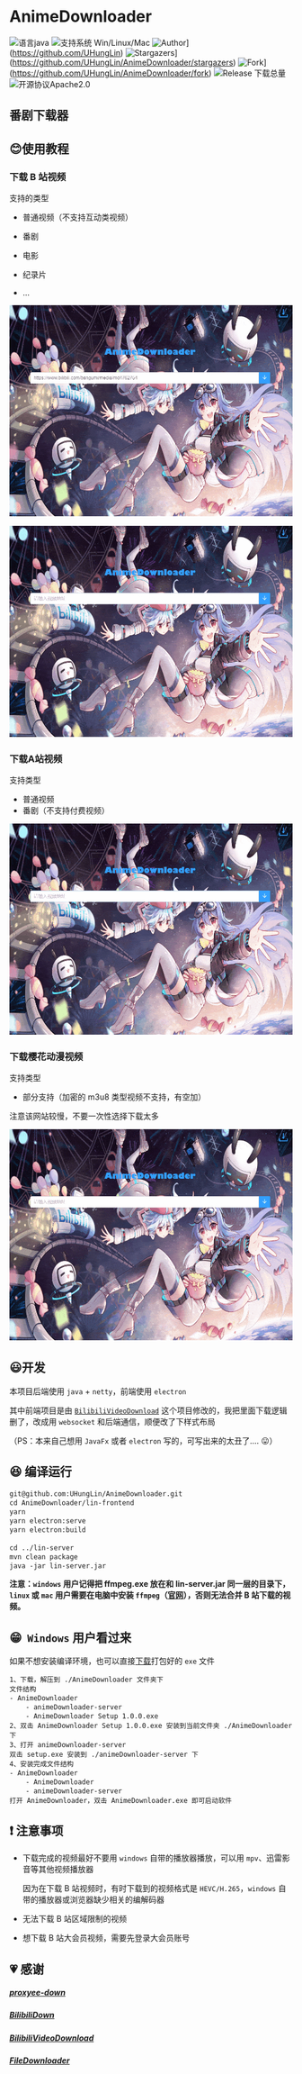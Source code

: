 # AnimeDownloader

![语言java](https://img.shields.io/badge/Require-java-green.svg)
![支持系统 Win/Linux/Mac](https://img.shields.io/badge/Platform-%20win%20|%20linux%20|%20mac-lightgrey.svg)
![Author](https://img.shields.io/badge/author-UHungLin-red.svg?style=flat-square)](https://github.com/UHungLin)
![Stargazers](https://img.shields.io/github/stars/UHungLin/AnimeDownloader.svg?style=flat-square)](https://github.com/UHungLin/AnimeDownloader/stargazers)
![Fork](https://img.shields.io/github/forks/UHungLin/AnimeDownloader.svg?style=flat-square)](https://github.com/UHungLin/AnimeDownloader/fork)
![Release 下载总量](https://img.shields.io/github/downloads/UHungLin/AnimeDownloader/total.svg?style=flat-square)
![开源协议Apache2.0](https://img.shields.io/badge/license-apache--2.0-green.svg)

## 番剧下载器

## :blush: ​使用教程

### 下载 B 站视频
支持的类型

- 普通视频（不支持互动类视频）

- 番剧

- 电影

- 纪录片

- ...

  

![](./screenshots/bilibili-download-video-01.gif)

![](./screenshots/bilibili-download-video-02.gif)

### 下载A站视频

支持类型

- 普通视频
- 番剧（不支持付费视频）

![](./screenshots/acfun-download-video-01.gif)

### 下载樱花动漫视频

支持类型

- 部分支持（加密的 m3u8 类型视频不支持，有空加）

注意该网站较慢，不要一次性选择下载太多

![](./screenshots/imomoe-download-video-01.gif)

## :smiley: ​开发

本项目后端使用 `java` + `netty`，前端使用 `electron`

其中前端项目是由 [`BilibiliVideoDownload`](https://github.com/blogwy/BilibiliVideoDownload) 这个项目修改的，我把里面下载逻辑删了，改成用 `websocket` 和后端通信，顺便改了下样式布局

（PS：本来自己想用 `JavaFx` 或者 `electron` 写的，可写出来的太丑了.... :stuck_out_tongue:）

## :satisfied: ​编译运行

```
git@github.com:UHungLin/AnimeDownloader.git
cd AnimeDownloader/lin-frontend
yarn
yarn electron:serve
yarn electron:build

cd ../lin-server
mvn clean package
java -jar lin-server.jar
```

**注意：`windows` 用户记得把 ffmpeg.exe 放在和 lin-server.jar 同一层的目录下，`linux` 或 `mac` 用户需要在电脑中安装 `ffmpeg`（[官网](http://www.ffmpeg.org/download.html)），否则无法合并 B 站下载的视频。**

## :grin: ​ `Windows` 用户看过来

如果不想安装编译环境，也可以直接[下载](https://github.com/UHungLin/AnimeDownloader/releases/download/v1.0.0/AnimeDownloader.zip)打包好的 `exe` 文件

```
1、下载，解压到 ./AnimeDownloader 文件夹下
文件结构
- AnimeDownloader
	- animeDownloader-server
	- AnimeDownloader Setup 1.0.0.exe
2、双击 AnimeDownloader Setup 1.0.0.exe 安装到当前文件夹 ./AnimeDownloader 下
3、打开 animeDownloader-server
双击 setup.exe 安装到 ./animeDownloader-server 下
4、安装完成文件结构
- AnimeDownloader
	- AnimeDownloader
	- animeDownloader-server
打开 AnimeDownloader，双击 AnimeDownloader.exe 即可启动软件
```

## :exclamation: ​注意事项

- 下载完成的视频最好不要用 `windows` 自带的播放器播放，可以用 `mpv`、迅雷影音等其他视频播放器

  因为在下载 B 站视频时，有时下载到的视频格式是 `HEVC/H.265`，`windows` 自带的播放器或浏览器缺少相关的编解码器

- 无法下载 B 站区域限制的视频
- 想下载 B 站大会员视频，需要先登录大会员账号

## :heartpulse: ​感谢

##### [proxyee-down](https://github.com/proxyee-down-org/proxyee-down)

##### [BilibiliDown](https://github.com/nICEnnnnnnnLee/BilibiliDown)

##### [BilibiliVideoDownload](https://github.com/blogwy/BilibiliVideoDownload)

##### [FileDownloader](https://github.com/lingochamp/FileDownloader)



















